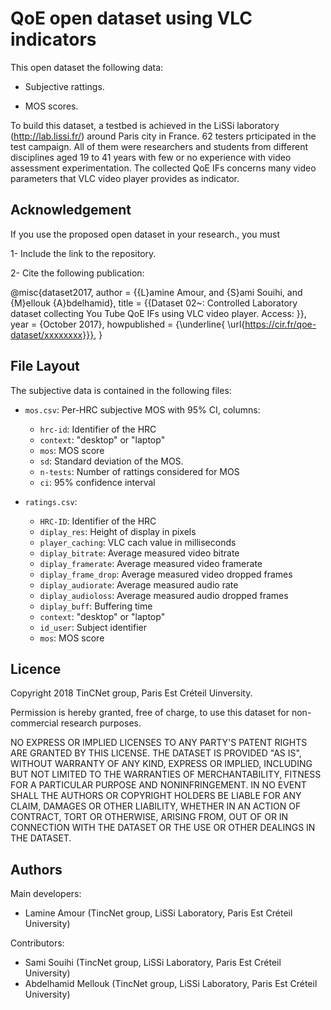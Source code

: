 # QoE open dataset using VLC indicators

This open dataset the  following data:

   - Subjective rattings.
   
   - MOS scores.
   
   
  To build this dataset, a testbed is achieved in the LiSSi laboratory (http://lab.lissi.fr/) around Paris city in France. 62 
testers prticipated in the test campaign. All of them were researchers and students from different disciplines aged 19 to 41 
years  with  few  or  no  experience  with video assessment experimentation. The collected QoE IFs concerns many video 
parameters that VLC video player provides as indicator.

   

## Acknowledgement

If you use the proposed open dataset in your research., you must
   
   1- Include the link to the repository.
   
   2- Cite the following publication:
   
   @misc{dataset2017,
author = {{L}amine Amour, and {S}ami Souihi, and {M}ellouk {A}bdelhamid},
title = {{Dataset 02~: Controlled Laboratory dataset collecting You Tube QoE IFs using VLC video player. Access: }},
year = {October 2017}, 
howpublished = {\underline{ \url{https://cir.fr/qoe-dataset/xxxxxxxx}}},
}

 ## File Layout
    
 The subjective data is contained in the following files:
    
  - `mos.csv`: Per-HRC subjective MOS with 95% CI, columns:
     - `hrc-id`: Identifier of the HRC
     - `context`:	"desktop" or "laptop"
     - `mos`:	MOS score
     - `sd`:	Standard deviation of the MOS.
     - `n-tests`: Number of rattings considered for MOS
     - `ci`: 95% confidence interval
      
      

  - `ratings.csv`:  
     - `HRC-ID`: Identifier of the HRC
     - `diplay_res`: Height of display in pixels
     - `player_caching`: VLC cach value in milliseconds
     - `diplay_bitrate`: Average measured video bitrate
     - `diplay_framerate`: Average measured video framerate
     - `diplay_frame_drop`: Average measured video dropped frames
     - `diplay_audiorate`: Average measured audio rate
     - `diplay_audioloss`: Average measured audio dropped frames
     - `diplay_buff`: Buffering time
     - `context`: "desktop" or "laptop"
     - `id_user`: Subject identifier
     - `mos`: MOS score

 ## Licence
     
Copyright 2018 TinCNet group, Paris Est Créteil Uinversity.

Permission is hereby granted, free of charge, to use this dataset for non-commercial research purposes.

NO EXPRESS OR IMPLIED LICENSES TO ANY PARTY'S PATENT RIGHTS ARE GRANTED BY THIS LICENSE. THE DATASET IS PROVIDED "AS IS", WITHOUT WARRANTY OF ANY KIND, EXPRESS OR IMPLIED, INCLUDING BUT NOT LIMITED TO THE WARRANTIES OF MERCHANTABILITY, FITNESS FOR A PARTICULAR PURPOSE AND NONINFRINGEMENT. IN NO EVENT SHALL THE AUTHORS OR COPYRIGHT HOLDERS BE LIABLE FOR ANY CLAIM, DAMAGES OR OTHER LIABILITY, WHETHER IN AN ACTION OF CONTRACT, TORT OR OTHERWISE, ARISING FROM, OUT OF OR IN CONNECTION WITH THE DATASET OR THE USE OR OTHER DEALINGS IN THE DATASET.
    
## Authors

Main developers:
- Lamine Amour (TincNet group, LiSSi Laboratory, Paris Est Créteil University) 

Contributors:
- Sami Souihi (TincNet group, LiSSi Laboratory, Paris Est Créteil University)
- Abdelhamid Mellouk (TincNet group, LiSSi Laboratory, Paris Est Créteil University)

    
